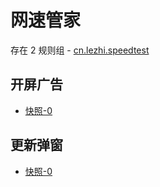 # 网速管家

存在 2 规则组 - [cn.lezhi.speedtest](/src/apps/cn.lezhi.speedtest.ts)

## 开屏广告

- [快照-0](https://i.gkd.li/import/13544242)

## 更新弹窗

- [快照-0](https://i.gkd.li/import/12727619)
